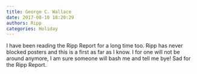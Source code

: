 ```yaml
---
title: George C. Wallace
date: 2017-08-10 18:20:29
authors: Ripp
categories: Holiday
---
```


 I have been reading the Ripp Report for a long time too. Ripp has never blocked posters and this is a first as far as I know. I for one will not be around anymore, I am sure someone will bash me and tell me bye! Sad for the Ripp Report.